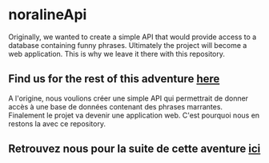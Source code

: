 # noralineApi

Originally, we wanted to create a simple API that would provide access to a database containing funny phrases.
Ultimately the project will become a web application. 
This is why we leave it there with this repository.

## Find us for the rest of this adventure [here](https://github.com/alinemaligorne/noraline_project-appli_web)

A l'origine, nous voulions créer une simple API qui permettrait de donner accès à une base de données contenant des phrases marrantes.
Finalement le projet va devenir une application web. 
C'est pourquoi nous en restons la avec ce repository.

## Retrouvez nous pour la suite de cette aventure [ici](https://github.com/alinemaligorne/noraline_project-appli_web)
